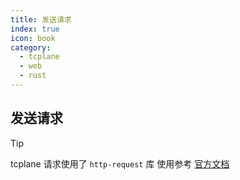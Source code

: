```yaml
---
title: 发送请求
index: true
icon: book
category:
  - tcplane
  - web
  - rust
---
```


## 发送请求

> [!tip]
> tcplane 请求使用了 `http-request` 库
> 使用参考 [官方文档](../http-request/README.md)

